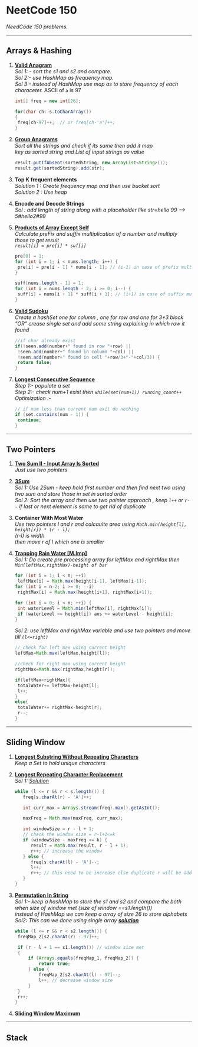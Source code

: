 # NeetCode 150

_NeedCode 150 problems._

---

## Arrays & Hashing

1. **[Valid Anagram](https://leetcode.com/problems/valid-anagram)**  
   _Sol 1: - sort the s1 and s2 and compare._  
   _Sol 2:- use HashMap as frequency map._  
   _Sol 3:- instead of HashMap use map as to store frequency of each characeter._ ASCII of `a` is 97

   ```java
   int[] freq = new int[26];

   for(char ch: s.toCharArray())
   {
   	freq[ch-97]++;  // or freq[ch-'a']++;
   }
   ```

1. **[Group Anagrams](https://leetcode.com/problems/group-anagrams/)**  
   _Sort all the strings and check if its same then add it map_  
   _key as sorted string and List of input strings as value_

   ```java
   result.putIfAbsent(sortedString, new ArrayList<String>());
   result.get(sortedString).add(str);
   ```

1. **Top K frequent elements**  
   _Solution 1 : Create frequency map and then use bucket sort_  
   _Solution 2 : Use heap_

1. **Encode and Decode Strings**  
   _Sol : add length of string along with a placeholder like str=hello 99 --> 5#hello2#99_

1. **[Products of Array Except Self](https://leetcode.com/problems/product-of-array-except-self/)**  
   _Calculate preFix and suffix multiplication of a number and multiply those to get result_  
   _`result[i] = pre[i] * suf[i]`_

   ```java
   pre[0] = 1;
   for (int i = 1; i < nums.length; i++) {
   	pre[i] = pre[i - 1] * nums[i - 1]; // (i-1) in case of prefix multiplication
   }

   suff[nums.length - 1] = 1;
   for (int i = nums.length - 2; i >= 0; i--) {
   	suff[i] = nums[i + 1] * suff[i + 1]; // (i+1) in case of suffix multiplication
   }
   ```

1. **[Valid Sudoku](https://leetcode.com/problems/valid-sudoku/)**  
   _Create a hashSet one for column , one for row and one for 3\*3 block_  
   _"OR" crease single set and add some string explaining in which row it found_

   ```java
   //if char already exist
   if(!seen.add(number+" found in row "+row) ||
    !seen.add(number+" found in column "+col) ||
    !seen.add(number+" found in cell "+row/3+"-"+col/3)) {
   	return false;
   }
   ```

1. **[Longest Consecutive Sequence](https://leetcode.com/problems/longest-consecutive-sequence/)**  
   _Step 1:- populate a set_  
   _Step 2:- check num+1 exist then `while(set(num+1)) running_count++`_  
   _Optimization :-_

   ```java
   // if num less than current num exit do nothing
   if (set.contains(num - 1)) {
   	continue;
   }
   ```

---

## Two Pointers

1. **[Two Sum II - Input Array Is Sorted](https://leetcode.com/problems/two-sum-ii-input-array-is-sorted)**  
   _Just use two pointers_

1. **[3Sum](https://leetcode.com/problems/3sum/)**  
   _Sol 1: Use 2Sum - keep hold first number and then find next two using two sum and store those in set in sorted order_  
   _Sol 2: Sort the array and then use two pointer approach , keep `l++` or `r--` if last or next element is same to get rid of duplicate_

1. **Container With Most Water**  
   _Use two pointers l and r and calcaulte area using `Math.min(height[l], height[r]) * (r - l);`_  
   _(r-l) is width_  
   _then move r of l which one is smaller_

1. **[Trapping Rain Water [M.Imp]](https://leetcode.com/problems/trapping-rain-water/)**  
   _Sol 1: Do create pre processing array for leftMax and rightMax then `Min(leftMax,rightMax)-height of bar`_

   ```java
   for (int i = 1; i < n; ++i)
   	leftMax[i] = Math.max(height[i-1], leftMax[i-1]);
   for (int i = n-2; i >= 0; --i)
   	rightMax[i] = Math.max(height[i+1], rightMax[i+1]);

   for (int i = 0; i < n; ++i) {
   	int waterLevel = Math.min(leftMax[i], rightMax[i]);
   	if (waterLevel >= height[i]) ans += waterLevel - height[i];
   }
   ```

   _Sol 2: use leftMax and righMax variable and use two pointers and move till `(l<=right)`_

   ```java
   // check for left max using current height
   leftMax=Math.max(leftMax,height[l]);

   //check for right max using current height
   rightMax=Math.max(rightMax,height[r]);

   if(leftMax<rightMax){
   	totalWater+= leftMax-height[l];
   	l++;
   }
   else{
   	totalWater+= rightMax-height[r];
   	r--;
   }
   ```

---

## Sliding Window

1. **[Longest Substring Without Repeating Characters](https://leetcode.com/problems/longest-substring-without-repeating-characters/)**  
   _Keep a Set to hold unique characters_

1. **[Longest Repeating Character Replacement](https://leetcode.com/problems/longest-repeating-character-replacement/)**  
   _Sol 1: [Solution](https://leetcode.com/problems/longest-repeating-character-replacement/solutions/4420284/easy-java-solution-detailed-explanation-of-sliding-window-approach/)_

   ```java
   while (l <= r && r < s.length()) {
      freq[s.charAt(r) - 'A']++;

      int curr_max = Arrays.stream(freq).max().getAsInt();

      maxFreq = Math.max(maxFreq, curr_max);

      int windowSize = r - l + 1;
      // check the window size = r-l+1<=k
      if (windowSize - maxFreq <= k) {
         result = Math.max(result, r - l + 1);
         r++; // increase the window
      } else {
         freq[s.charAt(l) - 'A']--;
         l++;
         r++; // this need to be increase else duplicate r will be added again at line 11
      }
   }
   ```

1. **[Permutation In String](https://leetcode.com/problems/permutation-in-string/)**  
   _Sol 1:- keep a hashMap to store the s1 and s2 and compare the both when size of window met (size of window ==s1.length())_  
   _instead of HashMap we can keep a array of size 26 to store alphabets_  
   _Sol2: This can we done using single array **[solution](https://leetcode.com/problems/permutation-in-string/solutions/102588/java-solution-sliding-window/)**_

   ```java
   while (l <= r && r < s2.length()) {
   	freqMap_2[s2.charAt(r) - 97]++;

   	if (r - l + 1 == s1.length()) // window size met
   	{
   		if (Arrays.equals(freqMap_1, freqMap_2)) {
   			return true;
   		} else {
   			freqMap_2[s2.charAt(l) - 97]--;
   			l++; // decrease window size
   		}
   	}
   	r++;
   }
   ```

1. **[Sliding Window Maximum](https://leetcode.com/problems/sliding-window-maximum/)**

---

## Stack
